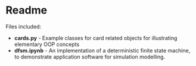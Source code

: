 # Readme

Files included:

* **cards.py** - Example classes for card related objects for illustrating elementary OOP concepts
* **dfsm.ipynb** - An implementation of a deterministic finite state machine, to demonstrate application software for simulation modelling.
